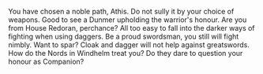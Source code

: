 You have chosen a noble path, Athis. Do not sully it by your choice of weapons.
Good to see a Dunmer upholding the warrior's honour. Are you from House Redoran, perchance?
All too easy to fall into the darker ways of fighting when using daggers.
Be a proud swordsman, you still will fight nimbly.
Want to spar? Cloak and dagger will not help against greatswords.
How do the Nords in Windhelm treat you? Do they dare to question your honour as Companion?
